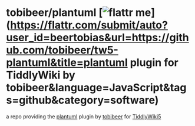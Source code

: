 tobibeer/plantuml [![flattr me](http://api.flattr.com/button/flattr-badge-large.png)](https://flattr.com/submit/auto?user_id=beertobias&url=https://github.com/tobibeer/tw5-plantuml&title=plantuml plugin for TiddlyWiki by tobibeer&language=JavaScript&tags=github&category=software)
=================

a repo providing the [plantuml](https://tobibeer.github.io/tw5-plugins#plantuml) plugin by [tobibeer](https://github.com/tobibeer) for [TiddlyWiki5](http://tiddlywiki.com)